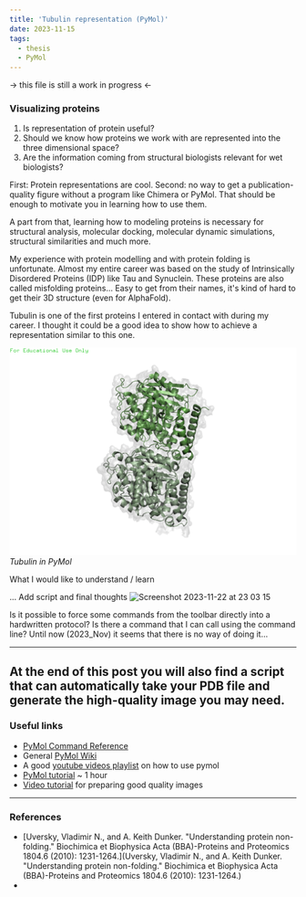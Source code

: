 ```yaml
---
title: 'Tubulin representation (PyMol)'
date: 2023-11-15
tags:
  - thesis
  - PyMol
---
```


-> this file is still a work in progress <- 

### Visualizing proteins

1. Is representation of protein useful?
2. Should we know how proteins we work with are represented into the three dimensional space?
3. Are the information coming from structural biologists relevant for wet biologists?

First: Protein representations are cool. Second: no way to get a publication-quality figure without a program like Chimera or PyMol. That should be enough to motivate you in learning how to use them. 

A part from that, learning how to modeling proteins is necessary for structural analysis, molecular docking, molecular dynamic simulations, structural similarities and much more. 

My experience with protein modelling and with protein folding is unfortunate. Almost my entire career was based on the study of Intrinsically Disordered Proteins (IDP) like Tau and Synuclein. These proteins are also called misfolding proteins... Easy to get from their names, it's kind of hard to get their 3D structure (even for AlphaFold).

Tubulin is one of the first proteins I entered in contact with during my career. I thought it could be a good idea to show how to achieve a representation similar to this one. 

![Tubulin](../images/Tub20231115.png)
*Tubulin in PyMol*

What I would like to understand / learn

... Add script and final thoughts
![Screenshot 2023-11-22 at 23 03 15](https://github.com/simoneatt11/simoneatt11.github.io/assets/61795621/affbb85b-e655-4b07-9ccc-b4e57d7312c0)

Is it possible to force some commands from the toolbar directly into a hardwritten protocol? Is there a command that I can call using the command line?  Until now (2023_Nov) it seems that there is no way of doing it...

---
At the end of this post you will also find a script that can automatically take your PDB file and generate the high-quality image you may need.
---
### Useful links
- [PyMol Command Reference](https://pymol.org/pymol-command-ref.html)
- General [PyMol Wiki](https://pymolwiki.org/index.php/Main_Page)
- A good [youtube videos playlist](https://www.youtube.com/watch?v=UN8cj7omiCM&list=PLUMhYZpMLtanlp_zVde7CWsRr1EnCzAFD&index=1) on how to use pymol
- [PyMol tutorial](https://www.youtube.com/watch?v=o4XR-0VTXrY&t=2193s) ~ 1 hour 
- [Video tutorial](https://www.youtube.com/watch?v=fVOpB75Xzmo&t=2s) for preparing good quality images
---
### References
- [Uversky, Vladimir N., and A. Keith Dunker. "Understanding protein non-folding." Biochimica et Biophysica Acta (BBA)-Proteins and Proteomics 1804.6 (2010): 1231-1264.](Uversky, Vladimir N., and A. Keith Dunker. "Understanding protein non-folding." Biochimica et Biophysica Acta (BBA)-Proteins and Proteomics 1804.6 (2010): 1231-1264.)
- 
